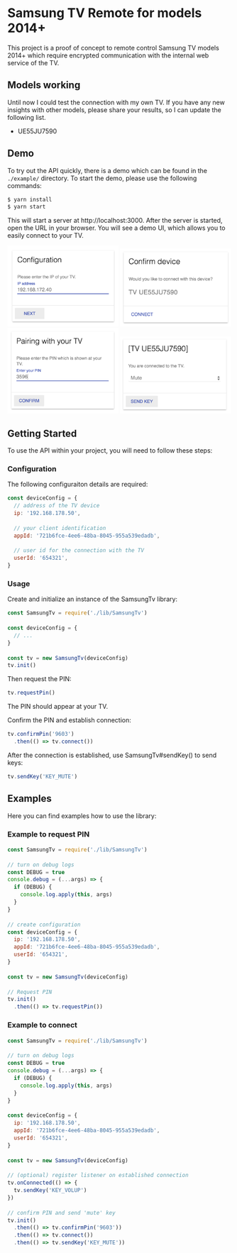 # Samsung TV Remote for models 2014+

This project is a proof of concept to remote control Samsung TV models 2014+ which require encrypted communication with the internal web service of the TV.

## Models working
Until now I could test the connection with my own TV. If you have any new insights with other models, please share your results, so I can update the following list. 

* UE55JU7590

## Demo

To try out the API quickly, there is a demo which can be found in the `./example/` directory.
To start the demo, please use the following commands:

```bash
$ yarn install
$ yarn start 
```

This will start a server at http://localhost:3000.
After the server is started, open the URL in your browser. You will see a demo UI, which allows you to easily connect to your TV.

<img src="doc/configuration.png?raw=true" width="250" /> <img src="doc/confirm.png?raw=true" width="250" /> <img src="doc/pairing.png?raw=true" width="250" /> <img src="doc/connected.png?raw=true" width="250" />

## Getting Started

To use the API within your project, you will need to follow these steps:

### Configuration

The following configuraiton details are required:

```javascript
const deviceConfig = {
  // address of the TV device
  ip: '192.168.178.50',

  // your client identification  
  appId: '721b6fce-4ee6-48ba-8045-955a539edadb',

  // user id for the connection with the TV
  userId: '654321',
}
```

### Usage

Create and initialize an instance of the SamsungTv library:
```javascript
const SamsungTv = require('./lib/SamsungTv')

const deviceConfig = {
  // ...
}

const tv = new SamsungTv(deviceConfig)
tv.init()
```

Then request the PIN:
```javascript
tv.requestPin()
```
The PIN should appear at your TV.


Confirm the PIN and establish connection:
```javascript
tv.confirmPin('9603')
  .then(() => tv.connect())
```

After the connection is established, use SamsungTv#sendKey() to send keys:
```javascript
tv.sendKey('KEY_MUTE')
```

## Examples

Here you can find examples how to use the library:

### Example to request PIN

```javascript
const SamsungTv = require('./lib/SamsungTv')

// turn on debug logs
const DEBUG = true
console.debug = (...args) => {
  if (DEBUG) {
    console.log.apply(this, args)
  }
}

// create configuration
const deviceConfig = {
  ip: '192.168.178.50',
  appId: '721b6fce-4ee6-48ba-8045-955a539edadb',
  userId: '654321',
}

const tv = new SamsungTv(deviceConfig)

// Request PIN
tv.init()
  .then(() => tv.requestPin())
```

### Example to connect

```javascript
const SamsungTv = require('./lib/SamsungTv')

// turn on debug logs
const DEBUG = true
console.debug = (...args) => {
  if (DEBUG) {
    console.log.apply(this, args)
  }
}

const deviceConfig = {
  ip: '192.168.178.50',
  appId: '721b6fce-4ee6-48ba-8045-955a539edadb',
  userId: '654321',
}

const tv = new SamsungTv(deviceConfig)

// (optional) register listener on established connection
tv.onConnected(() => {
  tv.sendKey('KEY_VOLUP')
})

// confirm PIN and send 'mute' key
tv.init()
  .then(() => tv.confirmPin('9603'))
  .then(() => tv.connect())
  .then(() => tv.sendKey('KEY_MUTE'))
```
